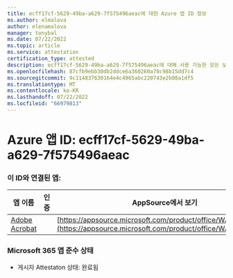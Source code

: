 ```yaml
---
title: ecff17cf-5629-49ba-a629-7f575496aeac에 대한 Azure 앱 ID 정보
ms.author: elmalova
author: elenamalova
manager: tonybal
ms.date: 07/22/2022
ms.topic: article
ms.service: attestation
certification_type: attested
description: ecff17cf-5629-49ba-a629-7f575496aeac에 대해 사용 가능한 모든 보안 및 규정 준수 정보입니다.
ms.openlocfilehash: 87cfb9ebb30db2ddce6a360260a78c98b15dd7c4
ms.sourcegitcommit: 9c114837630164e4c4965abc220743e2b08a1df5
ms.translationtype: MT
ms.contentlocale: ko-KR
ms.lasthandoff: 07/22/2022
ms.locfileid: "66979813"
---
```

# <a name="azure-app-id-ecff17cf-5629-49ba-a629-7f575496aeac"></a>Azure 앱 ID: ecff17cf-5629-49ba-a629-7f575496aeac


### <a name="apps-associated-with-this-id"></a>이 ID와 연결된 앱:
| **앱 이름** | **인증** | **AppSource에서 보기** |
|--------------|---------------|-----------------------|
| [Adobe Acrobat](../forward/WA200002564.md) |  | [https://appsource.microsoft.com/product/office/WA200002564](https://appsource.microsoft.com/product/office/WA200002564) |

### <a name="microsoft-365-app-compliance-status"></a>Microsoft 365 앱 준수 상태
- 게시자 Attestaton 상태: 완료됨
